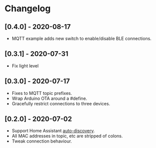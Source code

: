 # Changelog

## [0.4.0] - 2020-08-17
 - MQTT example adds new switch to enable/disable BLE connections.

## [0.3.1] - 2020-07-31
 - Fix light level

## [0.3.0] - 2020-07-17

 - Fixes to MQTT topic prefixes.
 - Wrap Arduino OTA around a #define.
 - Gracefully restrict connections to three devices.

## [0.2.0] - 2020-07-02

- Support Home Assistant [auto-discovery](https://www.home-assistant.io/docs/mqtt/discovery/).
- All MAC addresses in topic, etc are stripped of colons.
- Tweak connection behaviour.

